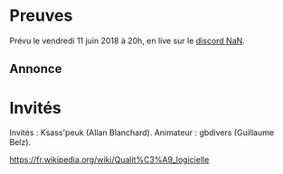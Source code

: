 # Preuves

Prévu le vendredi 11 juin 2018 à 20h, en live sur le [discord NaN](https://discordapp.com/invite/zcWp9sC).

## Annonce

# Invités

Invités : Ksass'peuk (Allan Blanchard). Animateur : gbdivers (Guillaume Belz).

https://fr.wikipedia.org/wiki/Qualit%C3%A9_logicielle
